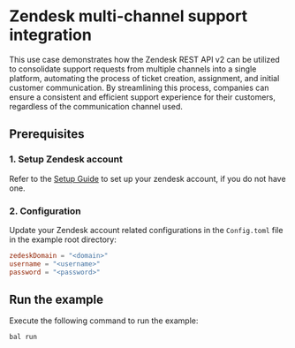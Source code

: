 # Zendesk multi-channel support integration

This use case demonstrates how the Zendesk REST API v2 can be utilized to consolidate support requests from multiple
channels into a single platform, automating the process of ticket creation, assignment, and initial customer
communication. By streamlining this process, companies can ensure a consistent and efficient support experience for
their customers, regardless of the communication channel used.

## Prerequisites

### 1. Setup Zendesk account

Refer to the [Setup Guide](https://central.ballerina.io/ballerinax/zendesk/latest#setup-guide) to set up your zendesk
account, if you do not have one.

### 2. Configuration

Update your Zendesk account related configurations in the `Config.toml` file in the example root directory:

```toml
zedeskDomain = "<domain>"
username = "<username>"
password = "<password>"
```

## Run the example

Execute the following command to run the example:

```ballerina
bal run
```
